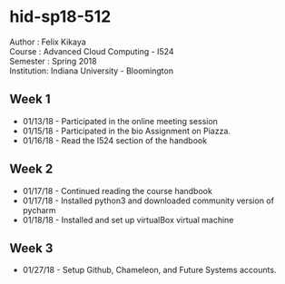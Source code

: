 # hid-sp18-512

Author : Felix Kikaya <br/>
Course : Advanced Cloud Computing - I524 <br/>
Semester : Spring 2018 <br/>
Institution: Indiana University - Bloomington
			
## Week 1

- 01/13/18 - Participated in the online meeting session
- 01/15/18 - Participated in the bio Assignment on Piazza.
- 01/16/18 - Read the I524 section of the handbook

## Week 2
- 01/17/18 - Continued reading the course handbook
- 01/17/18 - Installed python3 and downloaded community version of pycharm
- 01/18/18 - Installed and set up virtualBox virtual machine

## Week 3
- 01/27/18 - Setup Github, Chameleon, and Future Systems accounts.
